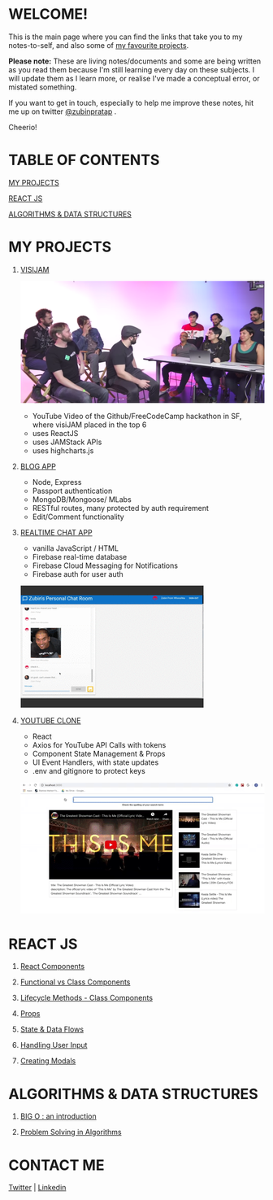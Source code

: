 # WELCOME!

This is the main page where you can find the links that take you to my notes-to-self, and also some of [my favourite projects](#MY-PROJECTS). 

__Please note:__ These are living notes/documents and some are being written as you read them because I'm still learning every day on these subjects.  I will update them as I learn more, or realise I've made a conceptual error, or mistated something.   

 If you want to get in touch, especially to help me improve these notes,  hit me up on twitter [@zubinpratap](https://twitter.com/@zubinpratap) .

Cheerio!

# TABLE OF CONTENTS

[MY PROJECTS](#MY-PROJECTS)

[REACT JS](#REACT-JS)

[ALGORITHMS & DATA STRUCTURES](#ALGORITHMS-&-DATA-STRUCTURES)


# MY PROJECTS
1. [VISIJAM](https://visijam.netlify.com)
    
    [![](assets/yt_visijam.png)](https://www.youtube.com/watch?v=QhybHEs87mk&feature=youtu.be&t=4205) 
    * YouTube Video of the Github/FreeCodeCamp hackathon in SF, where visiJAM placed in the top 6    
    * uses ReactJS    
    * uses JAMStack APIs    
    * uses highcharts.js

2. [BLOG APP](https://zubinstestblog.herokuapp.com)    
    * Node, Express
    * Passport authentication
    * MongoDB/Mongoose/ MLabs
    * RESTful routes, many protected by auth requirement
    * Edit/Comment functionality


3. [REALTIME CHAT APP](https://codelabs-practice.firebaseapp.com/)
    * vanilla JavaScript / HTML
    * Firebase real-time database
    * Firebase Cloud Messaging for Notifications
    * Firebase auth for user auth

    ![](assets/chat_app.gif)

4. [YOUTUBE CLONE](https://github.com/zeuslawyer/React-Redux/tree/master/1_react_youtube_clone)
    * React
    * Axios for YouTube API Calls with tokens
    * Component State Management & Props
    * UI Event Handlers, with state updates
    * .env and gitignore to protect keys
    
    ![](assets/youtube_clone.gif)

# REACT JS 

1. [React Components](https://paper.dropbox.com/doc/Components--AR91f5I62YWnnbB9DN76EPakAQ-dW0nXQCfHgtABPbiqxhM8)

2. [Functional vs Class Components](https://paper.dropbox.com/doc/Functional-Vs-Class-Components--ASMVwfh5ARGSat3sExK7H_MAAQ-s3EHLbDPlCotbbxKWFGiX)

3. [Lifecycle Methods - Class Components](https://paper.dropbox.com/doc/Lifecycle-Methods--ASOlbcA0gF59rQ9eCeSudZx2AQ-pjza3AaOQCAu6HDjnO61j)

4. [Props](https://paper.dropbox.com/doc/Props--ASDrfyAPyteYbZeWUJTRXNrRAQ-YH76qtsRjouYAddCYwgVO)

5. [State & Data Flows](https://paper.dropbox.com/doc/State-DataFlows-Basics--AR_0n14ML5Cd9LHgFcboQDYGAQ-S1L71shOKe8fvARsxAGwa)

6. [Handling User Input](https://paper.dropbox.com/doc/Handling-user-input--ASMn4Iz6FGE0hNtQlIUKZiDfAQ-OnxtPAV9BjKoNTzW2771q)

7. [Creating Modals](https://paper.dropbox.com/doc/Rendering-Modals-in-React--ATap0~i7NCpFs_tQYDRWzCQqAQ-jf0Selxsdc0PntWmXD9UT)


# ALGORITHMS & DATA STRUCTURES

1. [BIG O : an introduction](https://paper.dropbox.com/doc/Big-O--AR~_rxvKiAgLQAYYg4YU3CJUAQ-rz9LhJu7eprXYcoPzmuMH)

2. [Problem Solving in Algorithms](https://paper.dropbox.com/doc/Problem-Solving-Approaches-in-Algorithms--AR8Jdh8ouQgoo3oFIuCxK~wEAQ-ulTrTZsDsaCieDJBaWCOj)


# CONTACT ME 

[Twitter](https://twitter.com/zubinpratap) | [Linkedin](https://linkedin.com/in/zubinpratap)